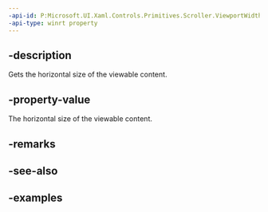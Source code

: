 ```yaml
---
-api-id: P:Microsoft.UI.Xaml.Controls.Primitives.Scroller.ViewportWidth
-api-type: winrt property
---
```


## -description

Gets the horizontal size of the viewable content.

## -property-value

The horizontal size of the viewable content.

## -remarks

## -see-also

## -examples

